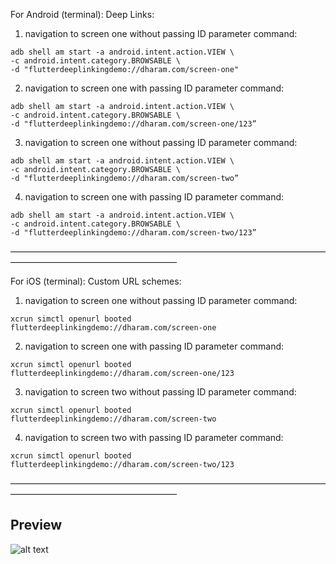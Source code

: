 For Android (terminal): Deep Links:

1. navigation to screen one without passing ID parameter command:
```
adb shell am start -a android.intent.action.VIEW \
-c android.intent.category.BROWSABLE \
-d "flutterdeeplinkingdemo://dharam.com/screen-one"
```
2. navigation to screen one with passing ID parameter command:
```
adb shell am start -a android.intent.action.VIEW \
-c android.intent.category.BROWSABLE \
-d "flutterdeeplinkingdemo://dharam.com/screen-one/123”
```
3. navigation to screen one without passing ID parameter command:
```	
adb shell am start -a android.intent.action.VIEW \
-c android.intent.category.BROWSABLE \
-d "flutterdeeplinkingdemo://dharam.com/screen-two”
```
4. navigation to screen one with passing ID parameter command:
```	
adb shell am start -a android.intent.action.VIEW \
-c android.intent.category.BROWSABLE \
-d "flutterdeeplinkingdemo://dharam.com/screen-two/123”
```
———————————————————————————————————————————————————————

For iOS (terminal): Custom URL schemes:

1. navigation to screen one without passing ID parameter command:
```	
xcrun simctl openurl booted flutterdeeplinkingdemo://dharam.com/screen-one
```
2. navigation to screen one with passing ID parameter command:
```
xcrun simctl openurl booted flutterdeeplinkingdemo://dharam.com/screen-one/123
```
3. navigation to screen two without passing ID parameter command:
```	
xcrun simctl openurl booted flutterdeeplinkingdemo://dharam.com/screen-two
```
4. navigation to screen two with passing ID parameter command:
```	
xcrun simctl openurl booted flutterdeeplinkingdemo://dharam.com/screen-two/123 
```
———————————————————————————————————————————————————————

## Preview
![alt text](https://i.postimg.cc/3RFf0ggt/imgonline-com-ua-twotoone-M9-NYsdj-EQg-NG.png "img")
